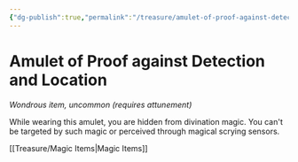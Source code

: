 ```yaml
---
{"dg-publish":true,"permalink":"/treasure/amulet-of-proof-against-detection-and-location/","dgHomeLink":false,"dgPassFrontmatter":true}
---
```


# Amulet of Proof against Detection and Location

*Wondrous item, uncommon (requires attunement)*

While wearing this amulet, you are hidden from divination magic. You can't be targeted by such magic or perceived through magical scrying sensors.


[[Treasure/Magic Items|Magic Items]]